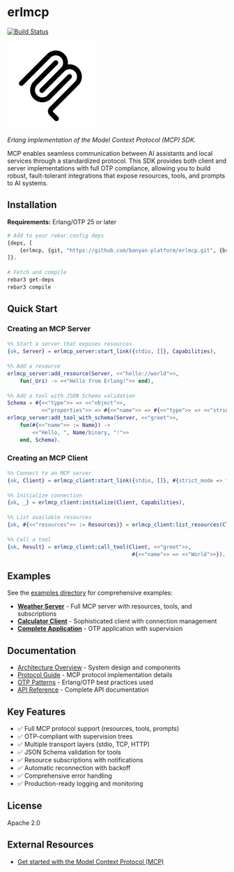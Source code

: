 # erlmcp

[![Build Status][gh-actions-badge]][gh-actions]

[![Project Logo][logo]][logo]

*Erlang implementation of the Model Context Protocol (MCP) SDK.*

MCP enables seamless communication between AI assistants and local services through a standardized protocol. This SDK provides both client and server implementations with full OTP compliance, allowing you to build robust, fault-tolerant integrations that expose resources, tools, and prompts to AI systems.

## Installation

**Requirements:** Erlang/OTP 25 or later

```bash
# Add to your rebar.config deps
{deps, [
    {erlmcp, {git, "https://github.com/banyan-platform/erlmcp.git", {branch, "main"}}}
]}.

# Fetch and compile
rebar3 get-deps
rebar3 compile
```

## Quick Start

### Creating an MCP Server

```erlang
%% Start a server that exposes resources
{ok, Server} = erlmcp_server:start_link({stdio, []}, Capabilities),

%% Add a resource
erlmcp_server:add_resource(Server, <<"hello://world">>,
    fun(_Uri) -> <<"Hello from Erlang!">> end),

%% Add a tool with JSON Schema validation
Schema = #{<<"type">> => <<"object">>,
           <<"properties">> => #{<<"name">> => #{<<"type">> => <<"string">>}}},
erlmcp_server:add_tool_with_schema(Server, <<"greet">>,
    fun(#{<<"name">> := Name}) ->
        <<"Hello, ", Name/binary, "!">>
    end, Schema).
```

### Creating an MCP Client

```erlang
%% Connect to an MCP server
{ok, Client} = erlmcp_client:start_link({stdio, []}, #{strict_mode => false}),

%% Initialize connection
{ok, _} = erlmcp_client:initialize(Client, Capabilities),

%% List available resources
{ok, #{<<"resources">> := Resources}} = erlmcp_client:list_resources(Client),

%% Call a tool
{ok, Result} = erlmcp_client:call_tool(Client, <<"greet">>,
                                        #{<<"name">> => <<"World">>}).
```

## Examples

See the [examples directory](examples/README.md) for comprehensive examples:

- **[Weather Server](examples/README.md#1-weather-server-weather_servererl)** - Full MCP server with resources, tools, and subscriptions
- **[Calculator Client](examples/README.md#2-calculator-client-calculator_clienterl)** - Sophisticated client with connection management
- **[Complete Application](examples/README.md#3-mcp-application-mcp_applicationerl)** - OTP application with supervision

## Documentation

- [Architecture Overview](docs/architecture.md) - System design and components
- [Protocol Guide](docs/protocol.md) - MCP protocol implementation details
- [OTP Patterns](docs/otp-patterns.md) - Erlang/OTP best practices used
- [API Reference](docs/api-reference.md) - Complete API documentation

## Key Features

- ✅ Full MCP protocol support (resources, tools, prompts)
- ✅ OTP-compliant with supervision trees
- ✅ Multiple transport layers (stdio, TCP, HTTP)
- ✅ JSON Schema validation for tools
- ✅ Resource subscriptions with notifications
- ✅ Automatic reconnection with backoff
- ✅ Comprehensive error handling
- ✅ Production-ready logging and monitoring

## License

Apache 2.0

## External Resources

- [Get started with the Model Context Protocol (MCP)](https://modelcontextprotocol.io/introduction)

[//]: ---Named-Links---

[logo]: priv/images/logo.png
[gh-actions-badge]: https://github.com/banyan-platform/erlmcp/workflows/ci/badge.svg
[gh-actions]: https://github.com/banyan-platform/erlmcp/actions?query=workflow%3Aci
